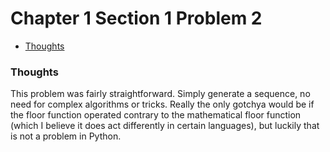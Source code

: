 Chapter 1 Section 1 Problem 2
=============================

- [Thoughts][thoughts]

### Thoughts ###

This problem was fairly straightforward. Simply generate a sequence, no need
for complex algorithms or tricks. Really the only gotchya would be if the floor
function operated contrary to the mathematical floor function (which I believe
it does act differently in certain languages), but luckily that is not a
problem in Python.

[thoughts]: #thoughts
